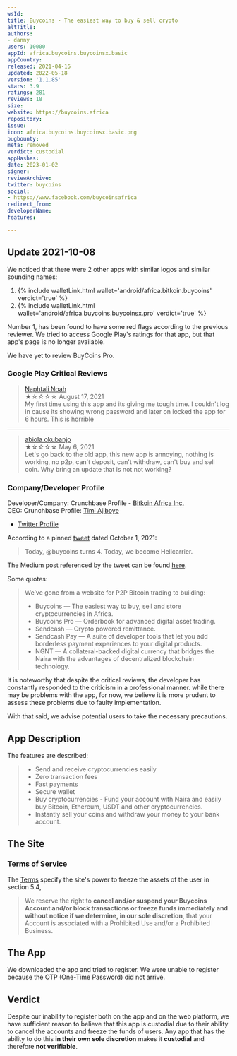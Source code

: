 ```yaml
---
wsId: 
title: Buycoins - The easiest way to buy & sell crypto
altTitle: 
authors:
- danny
users: 10000
appId: africa.buycoins.buycoinsx.basic
appCountry: 
released: 2021-04-16
updated: 2022-05-18
version: '1.1.85'
stars: 3.9
ratings: 281
reviews: 18
size: 
website: https://buycoins.africa
repository: 
issue: 
icon: africa.buycoins.buycoinsx.basic.png
bugbounty: 
meta: removed
verdict: custodial
appHashes: 
date: 2023-01-02
signer: 
reviewArchive: 
twitter: buycoins
social:
- https://www.facebook.com/buycoinsafrica
redirect_from: 
developerName: 
features: 

---
```


## Update 2021-10-08

We noticed that there were 2 other apps with similar logos and similar sounding names:

1. {% include walletLink.html wallet='android/africa.bitkoin.buycoins' verdict='true' %}<br>
2. {% include walletLink.html wallet='android/africa.buycoins.buycoinsx.pro' verdict='true' %}<br> 

Number 1, has been found to have some red flags according to the previous reviewer. We tried to access Google Play's ratings for that app, but that app's page is no longer available.

We have yet to review BuyCoins Pro. 

### Google Play Critical Reviews

> [Naphtali Noah](https://play.google.com/store/apps/details?id=africa.buycoins.buycoinsx.basic&reviewId=gp%3AAOqpTOHLJLoSQzCkim6qEFcymAW70lUpGcku6WCFYoxfiYmSFSXwVvKFF0tgnAPmY7-5N2VqA2WHvBgsAyEVPQ)<br>
  ★☆☆☆☆ August 17, 2021 <br>
       My first time using this app and its giving me tough time. I couldn't log in cause its showing wrong password and later on locked the app for 6 hours. This is horrible<br>

<hr />

> [abiola okubanjo](https://play.google.com/store/apps/details?id=africa.buycoins.buycoinsx.basic&reviewId=gp%3AAOqpTOFWkyVF_-NCQrSI8mffIMDNj7UDQUqRfd1u7oi8BQ2OkKE4AbZNPAHFbirms3fEiVAmS0l77bZJNM6Y6Q)<br>
  ★☆☆☆☆ May 6, 2021<br>
       Let's go back to the old app, this new app is annoying, nothing is working, no p2p, can't deposit, can't withdraw, can't buy and sell coin. Why bring an update that is not not working?

### Company/Developer Profile 

Developer/Company: Crunchbase Profile - [Bitkoin Africa Inc.](https://www.crunchbase.com/organization/buycoins)<br>
CEO: Crunchbase Profile: [Timi Ajiboye](https://www.crunchbase.com/person/timi-ajiboye)<br>
- [Twitter Profile](https://twitter.com/timigod)

According to a pinned [tweet](https://twitter.com/timigod/status/1443878682825744384) dated October 1, 2021:

> Today, ⁦@buycoins⁩ turns 4. Today, we become Helicarrier. 

The Medium post referenced by the tweet can be found [here](https://blog.helicarrier.studio/hey-were-helicarrier-now-a0cf71df48d0).

Some quotes:

> We’ve gone from a website for P2P Bitcoin trading to building:
> - Buycoins — The easiest way to buy, sell and store cryptocurrencies in Africa.
> - Buycoins Pro — Orderbook for advanced digital asset trading.
> - Sendcash — Crypto powered remittance.
> - Sendcash Pay — A suite of developer tools that let you add borderless payment experiences to your digital products.
> - NGNT — A collateral-backed digital currency that bridges the Naira with the advantages of decentralized blockchain technology.

It is noteworthy that despite the critical reviews, the developer has constantly responded to the criticism in a professional manner. while there may be problems with the app, for now, we believe it is more prudent to assess these problems due to faulty implementation. 

With that said, we advise potential users to take the necessary precautions.

## App Description

The features are described:

> - Send and receive cryptocurrencies easily
> - Zero transaction fees
> - Fast payments
> - Secure wallet
> - Buy cryptocurrencies - Fund your account with Naira and easily buy Bitcoin, Ethereum, USDT and other cryptocurrencies.
> - Instantly sell your coins and withdraw your money to your bank account.

## The Site

### Terms of Service

The [Terms](https://buycoins.africa/terms) specify the site's power to freeze the assets of the user in section 5.4, 

> We reserve the right to **cancel and/or suspend your Buycoins Account and/or block transactions or freeze funds immediately and without notice if we determine, in our sole discretion**, that your Account is associated with a Prohibited Use and/or a Prohibited Business.

## The App

We downloaded the app and tried to register. We were unable to register because the OTP (One-Time Password) did not arrive.

## Verdict

Despite our inability to register both on the app and on the web platform, we have sufficient reason to believe that this app is custodial due to their ability to cancel the accounts and freeze the funds of users. Any app that has the ability to do this **in their own sole discretion** makes it **custodial** and therefore **not verifiable**.
